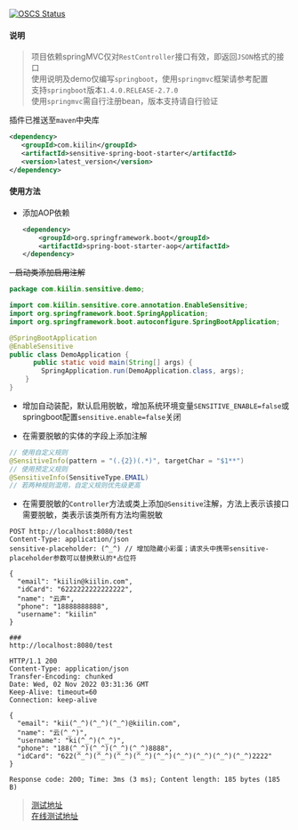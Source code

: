 [![OSCS Status](https://www.oscs1024.com/platform/badge/kkwwang/sensitive.svg?size=large)](https://www.oscs1024.com/project/kkwwang/sensitive?ref=badge_large)

#### 说明

> 项目依赖springMVC仅对`RestController`接口有效，即返回`JSON`格式的接口   
> 使用说明及demo仅编写`springboot`，使用`springmvc`框架请参考配置   
> 支持`springboot`版本`1.4.0.RELEASE-2.7.0`   
> 使用`springmvc`需自行注册bean，版本支持请自行验证   

插件已推送至`maven`中央库   
 ```xml
<dependency>
    <groupId>com.kiilin</groupId>
    <artifactId>sensitive-spring-boot-starter</artifactId>
    <version>latest_version</version>
</dependency>
 ```

#### 使用方法

- 添加AOP依赖
  ```xml
  <dependency>
      <groupId>org.springframework.boot</groupId>
      <artifactId>spring-boot-starter-aop</artifactId>
  </dependency>
  ```

~~- 启动类添加启用注解~~
  ```java
  package com.kiilin.sensitive.demo;
  
  import com.kiilin.sensitive.core.annotation.EnableSensitive;
  import org.springframework.boot.SpringApplication;
  import org.springframework.boot.autoconfigure.SpringBootApplication;
  
  @SpringBootApplication
  @EnableSensitive
  public class DemoApplication {
        public static void main(String[] args) {
          SpringApplication.run(DemoApplication.class, args);
      }
  }
  ```
- 增加自动装配，默认启用脱敏，增加系统环境变量`SENSITIVE_ENABLE=false`或springboot配置`sensitive.enable=false`关闭

- 在需要脱敏的实体的字段上添加注解

```java
// 使用自定义规则
@SensitiveInfo(pattern = "(.{2})(.*)", targetChar = "$1**")
// 使用预定义规则
@SensitiveInfo(SensitiveType.EMAIL)
// 若两种规则混用，自定义规则优先级更高
  ```

- 在需要脱敏的`Controller`方法或类上添加`@Sensitive`注解，方法上表示该接口需要脱敏，类表示该类所有方法均需脱敏

```http request
POST http://localhost:8080/test
Content-Type: application/json
sensitive-placeholder: (^_^) // 增加隐藏小彩蛋；请求头中携带sensitive-placeholder参数可以替换默认的*占位符

{
  "email": "kiilin@kiilin.com",
  "idCard": "6222222222222222",
  "name": "云声",
  "phone": "18888888888",
  "username": "kiilin"
}

### 
http://localhost:8080/test

HTTP/1.1 200 
Content-Type: application/json
Transfer-Encoding: chunked
Date: Wed, 02 Nov 2022 03:31:36 GMT
Keep-Alive: timeout=60
Connection: keep-alive

{
  "email": "kii(^_^)(^_^)(^_^)@kiilin.com",
  "name": "云(^_^)",
  "username": "ki(^_^)(^_^)",
  "phone": "188(^_^)(^_^)(^_^)(^_^)8888",
  "idCard": "622(^_^)(^_^)(^_^)(^_^)(^_^)(^_^)(^_^)(^_^)(^_^)2222"
}

Response code: 200; Time: 3ms (3 ms); Content length: 185 bytes (185 B)
```
> [测试地址](http://localhost:8080/doc.html#/default/test-controller/test1UsingPOST)   
> [在线测试地址](http://101.43.64.92:8080/doc.html#/default/test-controller/test1UsingPOST)   

